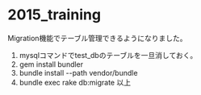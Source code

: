 # 2015_training

Migration機能でテーブル管理できるようになりました。
1. mysqlコマンドでtest_dbのテーブルを一旦消しておく。
2. gem install bundler
3. bundle install --path vendor/bundle
4. bundle exec rake db:migrate
以上
